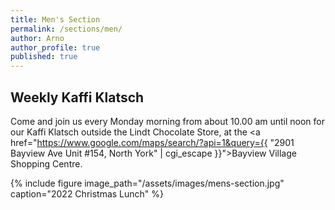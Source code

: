 ```yaml
---
title: Men's Section
permalink: /sections/men/
author: Arno
author_profile: true
published: true
---
```


## Weekly Kaffi Klatsch

Come and join us every Monday morning from about 10.00 am until noon for our
Kaffi Klatsch outside the Lindt Chocolate Store, at the <i class="fas
fa-map-marked-alt"></i> <a
href="https://www.google.com/maps/search/?api=1&query={{ "2901 Bayview Ave Unit
#154, North York" | cgi_escape }}">Bayview Village Shopping Centre</a>.

{% include figure image_path="/assets/images/mens-section.jpg" caption="2022
Christmas Lunch" %}
